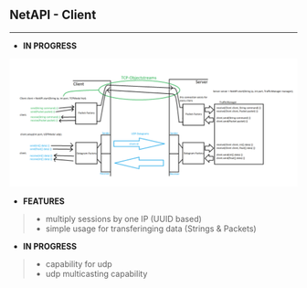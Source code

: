 ## NetAPI - Client

-------------

* **IN PROGRESS**

![GitHub Logo](/NetAPIv2.0.png)

* **FEATURES**
> - multiply sessions by one IP (UUID based)
> - simple usage for transferinging data (Strings & Packets)

* **IN PROGRESS**
> - capability for udp
> - udp multicasting capability
